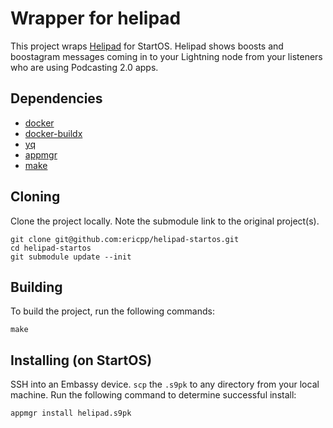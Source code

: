 # Wrapper for helipad

This project wraps [Helipad](https://github.com/Podcastindex-org/helipad) for StartOS. Helipad shows boosts and boostagram messages coming in to your Lightning node from your listeners who are using Podcasting 2.0 apps.

## Dependencies

- [docker](https://docs.docker.com/get-docker)
- [docker-buildx](https://docs.docker.com/buildx/working-with-buildx/)
- [yq](https://mikefarah.gitbook.io/yq)
- [appmgr](https://github.com/Start9Labs/embassy-os/tree/master/appmgr)
- [make](https://www.gnu.org/software/make/)

## Cloning

Clone the project locally. Note the submodule link to the original project(s). 

```
git clone git@github.com:ericpp/helipad-startos.git
cd helipad-startos
git submodule update --init

```

## Building

To build the project, run the following commands:

```
make
```

## Installing (on StartOS)

SSH into an Embassy device.
`scp` the `.s9pk` to any directory from your local machine.
Run the following command to determine successful install:

```
appmgr install helipad.s9pk
```
